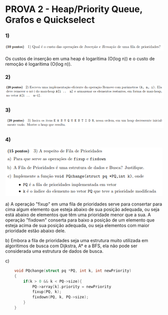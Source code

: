 # PROVA 2 - Heap/Priority Queue, Grafos e Quickselect

### 1) 
![Questão 1](../assets/image-4.png)

Os custos de inserção em uma heap é logarítima (O(log n)) e o custo de remoção é logarítima (O(log n)). 

### 2)
![Questão 2](../assets/image-2.png)
 


###  3)
![Questão 3](../assets/image-3.png)



### 4)
![Questão 4](../assets/image.png)


a) A operação "fixup" em uma fila de prioridades serve para consertar para cima algum elemento que esteja abaixo de sua posição adequada, ou seja está abaixo de elementos que têm uma prioridade menor que a sua. A operação "fixdown" conserta para baixo a posição de um elemento que esteja acima de sua posição adequada, ou seja elementos com maior prioridade estão abaixo dele. 

b) Embora a fila de prioridades seja uma estrutura muito utilizada em algoritimos de busca com Dijkstra, A* e a BFS, ela não pode ser considerada uma estrutura de dados de busca.


c) 

``` C
    void PQchange(struct pq *PQ, int k, int newPriority)
    {
        if(k > 0 && k < PQ->size){
            PQ->array[k].priority = newPriority
            fixup(PQ, k);
            fixdown(PQ, k, PQ->size);
        }
    }
```